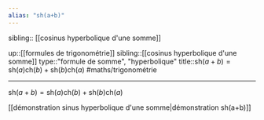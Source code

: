 ```yaml
---
alias: "sh(a+b)"
---
```

sibling:: [[cosinus hyperbolique d'une somme]]

up::[[formules de trigonométrie]]
sibling::[[cosinus hyperbolique d'une somme]]
type::"formule de somme", "hyperbolique"
title::$\mathrm{sh}(a+b) = \mathrm{sh}(a)\mathrm{ch}(b)+\mathrm{sh}(b)\mathrm{ch}(a)$
#maths/trigonométrie

----

$\mathrm{sh}(a+b) = \mathrm{sh}(a)\mathrm{ch}(b)+\mathrm{sh}(b)\mathrm{ch}(a)$

[[démonstration sinus hyperbolique d'une somme|démonstration sh(a+b)]]
